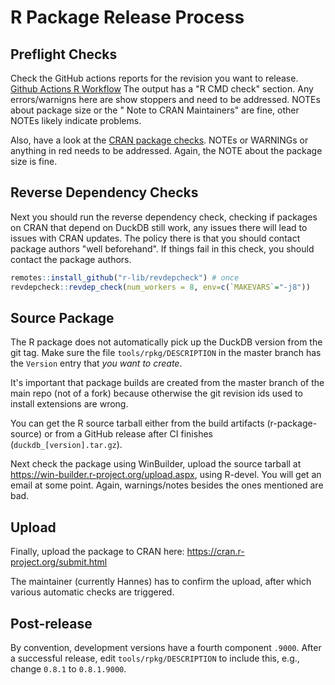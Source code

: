 # R Package Release Process

## Preflight Checks
Check the GitHub actions reports for the revision you want to release.
[Github Actions R Workflow](https://github.com/duckdb/duckdb/actions/workflows/R.yml)
The output has a "R CMD check" section. Any errors/warnigns here are show stoppers and need to be addressed. NOTEs about package size or the "
Note to CRAN Maintainers" are fine, other NOTEs likely indicate problems. 

Also, have a look at the [CRAN package checks](https://cran.r-project.org/web/checks/check_results_duckdb.html). NOTEs or WARNINGs or anything in red needs to be addressed. Again, the NOTE about the package size is fine.

## Reverse Dependency Checks
Next you should run the reverse dependency check, checking if packages on CRAN that depend on DuckDB still work, any issues there will lead to issues with CRAN updates. The policy there is that you should contact package authors "well beforehand". If things fail in this check, you should contact the package authors.
````R
remotes::install_github("r-lib/revdepcheck") # once
revdepcheck::revdep_check(num_workers = 8, env=c(`MAKEVARS`="-j8"))
````

## Source Package
The R package does not automatically pick up the DuckDB version from the git tag. Make sure the file `tools/rpkg/DESCRIPTION` in the master branch has the `Version` entry that *you want to create*. 

It's important that package builds are created from the master branch of the main repo (not of a fork) because otherwise the git revision ids used to install extensions are wrong.

You can get the R source tarball either from the build artifacts (r-package-source) or from a GitHub release after CI finishes (`duckdb_[version].tar.gz`).

Next check the package using WinBuilder, upload the source tarball at https://win-builder.r-project.org/upload.aspx, using R-devel. You will get an email at some point. Again, warnings/notes besides the ones mentioned are bad.


## Upload
Finally, upload the package to CRAN here: https://cran.r-project.org/submit.html

The maintainer (currently Hannes) has to confirm the upload, after which various automatic checks are triggered.


## Post-release
By convention, development versions have a fourth component `.9000`. After a successful release, edit `tools/rpkg/DESCRIPTION` to include this, e.g., change `0.8.1` to `0.8.1.9000`.
